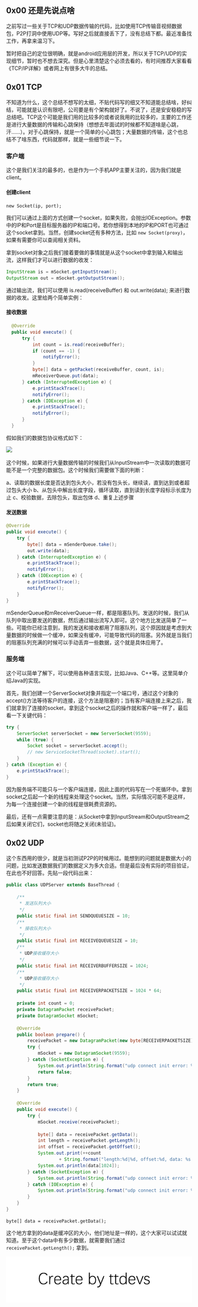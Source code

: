 
## 0x00 还是先说点啥

之前写过一些关于TCP和UDP数据传输的代码，比如使用TCP传输音视频数据包，P2P打洞中使用UDP等。写好之后就直接丢下了，没有总结下都。最近准备找工作，再拿来温习下。

暂时把自己的定位很明确，就是android应用层的开发，所以关于TCP/UDP的实现细节，暂时也不想去深究。但是心里清楚这个必须去看的，有时间推荐大家看看《TCP/IP详解》或者网上有很多大牛的总结。  


## 0x01 TCP

不知道为什么，这个总结不想写的太细，不贴代码写的细又不知道能总结啥，好纠结，可能就是认识有限吧，公司要是有个架构就好了。不说了，还是安安稳稳的写总结吧。TCP这个可能是我们用的比较多的或者说我用的比较多的，主要的工作还是进行大量数据的传输和心跳保持（想想去年面试的时候都不知道啥是心跳，汗……）。对于心跳保持，就是一个简单的小心跳包；大量数据的传输，这个也总结不了啥东西，代码就那样，就是一些细节说一下。

### 客户端

这个是我们关注的最多的，也是作为一个手机APP主要关注的，因为我们就是client。

#### 创建client
    
`new Socket(ip, port);`

我们可以通过上面的方式创建一个socket，如果失败，会抛出IOException。参数中的IP和Port是目标服务器的IP和端口号。若你想得到本地的IP和PORT也可通过这个socket拿到。当然，创建socket还有多种方法，比如 `new Socket(proxy)`，如果有需要你可以查阅相关资料。

拿到socket对象之后我们接着要做的事情就是从这个socket中拿到输入和输出流，这样我们才可以进行数据的收发：

``` java
InputStream is = mSocket.getInputStream();
OutputStream out = mSocket.getOutputStream();
```

通过输出流，我们可以使用 is.read(receiveBuffer) 和 out.write(data); 来进行数据的收发。这里给两个简单实例：

#### 接收数据

  ``` java
    @Override
    public void execute() {
        try {
            int count = is.read(receiveBuffer);
            if (count == -1) {
                notifyError();
            }
            byte[] data = getPacket(receiveBuffer, count, is);
            mReceiverQueue.put(data);
        } catch (InterruptedException e) {
            e.printStackTrace();
            notifyError();
        } catch (IOException e) {
            e.printStackTrace();
            notifyError();
        }
    }
  ```

假如我们的数据包协议格式如下：  

![](http://img.blog.csdn.net/20140222112122625?watermark/2/text/aHR0cDovL2Jsb2cuY3Nkbi5uZXQvdHRkZXZz/font/5a6L5L2T/fontsize/400/fill/I0JBQkFCMA==/dissolve/70/gravity/SouthEast)  

这个时候，如果进行大量数据传输的时候我们从InputStream中一次读取的数据可能不是一个完整的数据包。这个时候我们需要做下面的判断：

a、读取的数据长度是否达到包头大小，若没有包头长，继续读，直到达到或者超过包头大小
b、从包头中解出长度字段，循环读取，直到读到长度字段标示长度为止
c、校验数据，去除包头，取出包体
d、重复上述步骤

#### 发送数据
    
``` java
@Override
public void execute() {
	try {
		byte[] data = mSenderQueue.take();
		out.write(data);
	} catch (InterruptedException e) {
		e.printStackTrace();
		notifyError();
	} catch (IOException e) {
		e.printStackTrace();
		notifyError();
	}
}
```

mSenderQueue和mReceiverQueue一样，都是阻塞队列。发送的时候，我们从队列中取出要发送的数据，然后通过输出流写入即可。这个地方比发送简单了一些。可能你已经注意到，我的发送和接收都用了阻塞队列，这个原因就是考虑到大量数据的时候做一个缓冲，如果没有缓冲，可能导致代码的阻塞。另外就是当我们的阻塞队列充满的时候可以手动丢弃一些数据，这个就是具体应用了。  

### 服务端

这个可以简单了解下，可以使用各种语言实现，比如Java、C++等。这里简单介绍Java的实现。

首先，我们创建一个ServerSocket对象并指定一个端口号，通过这个对象的accept()方法等待客户的连接，这个方法是阻塞的；当有客户端连接上来之后，我们就拿到了连接的socket，拿到这个socket之后的操作就和客户端一样了，最后看一下关键代码：

``` java
try {
	ServerSocket serverSocket = new ServerSocket(9559);
	while (true) {
		Socket socket = serverSocket.accept();
		// new ServiceSocketThread(socket).start();
	}
} catch (Exception e) {
	e.printStackTrace();
}
```

因为服务端不可能只与一个客户端连接，因此上面的代码写在一个死循环中。拿到socket之后起一个新的线程来处理这个socket。当然，实际情况可能不是这样，为每一个连接创建一个新的线程是很耗费资源的。

最后，还有一点需要注意的是：从Socket中拿到InputStream和OutputStream之后如果关闭它们，socket也将随之关闭(未验证)。


## 0x02 UDP

这个东西用的很少，就是当初测试P2P的时候用过。能想到的问题就是数据大小的问题，比如发送数据我们的数据定义为多大合适。但是最后没有实际的项目验证，在此也不好回答。先贴一段代码出来：

``` java
public class UDPServer extends BaseThread {

    /**
     * 发送队列大小
     */
    public static final int SENDQUEUESIZE = 10;
    /**
     * 接收队列大小
     */
    public static final int RECEIVEQUEUESIZE = 10;
    /**
     * UDP接收缓存大小
     */
    public static final int RECEIVERBUFFERSIZE = 1024;
    /**
     * UDP接收缓存大小
     */
    public static final int RECEIVERPACKETSIZE = 1024 * 64;

    private int count = 0;
    private DatagramPacket receivePacket;
    private DatagramSocket mSocket;

    @Override
    public boolean prepare() {
        receivePacket = new DatagramPacket(new byte[RECEIVERPACKETSIZE], RECEIVERPACKETSIZE);
        try {
            mSocket = new DatagramSocket(9559);
        } catch (SocketException e) {
            System.out.println(String.format("udp connect init error: %s", e.getMessage()));
            return false;
        }
        return true;
    }

    @Override
    public void execute() {
        try {
            mSocket.receive(receivePacket);

            byte[] data = receivePacket.getData();
            int length = receivePacket.getLength();
            int offset = receivePacket.getOffset();
            System.out.print(++count
                    + String.format("length:%d|%d, offset:%d, data: %s \n", length, data.length, offset, new String(data, "gbk")));
            System.out.println(data[1024]);
        } catch (SocketException e) {
            System.out.println(String.format("udp connect init error: %s", e.getMessage()));
        } catch (IOException e) {
            System.out.println(String.format("udp connect init error: %s", e.getMessage()));
        }
    }
}
```

`byte[] data = receivePacket.getData();` 

这个地方拿到的data是缓冲区的大小，他们地址是一样的，这个大家可以试试就知道。至于这个data中有多少数据，就需要我们通过 `receivePacket.getLength();` 拿到。

![Create by ttdevs](https://raw.githubusercontent.com/ttdevs/ttdevs.github.io/common/images/logo.png)


